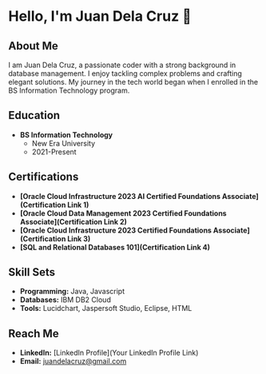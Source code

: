 # Hello, I'm Juan Dela Cruz 👋

## About Me

I am Juan Dela Cruz, a passionate coder with a strong background in database management. I enjoy tackling complex problems and crafting elegant solutions. My journey in the tech world began when I enrolled in the BS Information Technology program.

## Education

- **BS Information Technology**
  - New Era University
  - 2021-Present

## Certifications

- **[Oracle Cloud Infrastructure 2023 AI Certified Foundations Associate](Certification Link 1)**
- **[Oracle Cloud Data Management 2023 Certified Foundations Associate](Certification Link 2)**
- **[Oracle Cloud Infrastructure 2023 Certified Foundations Associate](Certification Link 3)**
- **[SQL and Relational Databases 101](Certification Link 4)**

## Skill Sets

- **Programming:** Java, Javascript
- **Databases:** IBM DB2 Cloud
- **Tools:** Lucidchart, Jaspersoft Studio, Eclipse, HTML

## Reach Me

- **LinkedIn:** [LinkedIn Profile](Your LinkedIn Profile Link)
- **Email:** juandelacruz@gmail.com
